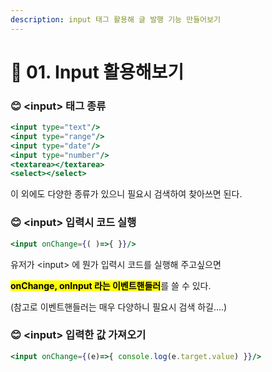 ```yaml
---
description: input 태그 활용해 글 발행 기능 만들어보기
---
```


# 🧚 01. Input 활용해보기



### 😊 \<input> 태그 종류

```jsx
<input type="text"/>
<input type="range"/>
<input type="date"/>
<input type="number"/>
<textarea></textarea>
<select></select>
```

이 외에도 다양한 종류가 있으니 필요시 검색하여 찾아쓰면 된다.





### 😊 \<input> 입력시 코드 실행

```jsx
<input onChange={( )=>{ }}/>
```

유저가 \<input> 에 뭔가 입력시 코드를 실행해 주고싶으면

<mark style="background-color:yellow;">**onChange, onInput 라는 이벤트핸들러**</mark>를 쓸 수 있다.

(참고로 이벤트핸들러는 매우 다양하니 필요시 검색 하길....)





### 😊 \<input> 입력한 값 가져오기

```jsx
<input onChange={(e)=>{ console.log(e.target.value) }}/>
```





